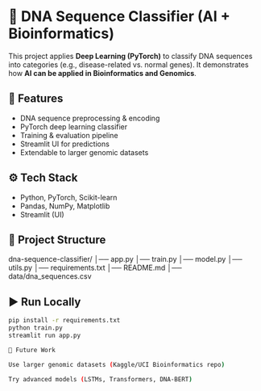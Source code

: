 # 🧬 DNA Sequence Classifier (AI + Bioinformatics)

This project applies **Deep Learning (PyTorch)** to classify DNA sequences into categories (e.g., disease-related vs. normal genes). It demonstrates how **AI can be applied in Bioinformatics and Genomics**.

## 🚀 Features
- DNA sequence preprocessing & encoding
- PyTorch deep learning classifier
- Training & evaluation pipeline
- Streamlit UI for predictions
- Extendable to larger genomic datasets

## ⚙️ Tech Stack
- Python, PyTorch, Scikit-learn
- Pandas, NumPy, Matplotlib
- Streamlit (UI)

## 📂 Project Structure

dna-sequence-classifier/ │── app.py │── train.py │── model.py │── utils.py │── requirements.txt │── README.md │── data/dna_sequences.csv

## ▶️ Run Locally
```bash
pip install -r requirements.txt
python train.py
streamlit run app.py

🎯 Future Work

Use larger genomic datasets (Kaggle/UCI Bioinformatics repo)

Try advanced models (LSTMs, Transformers, DNA-BERT)
